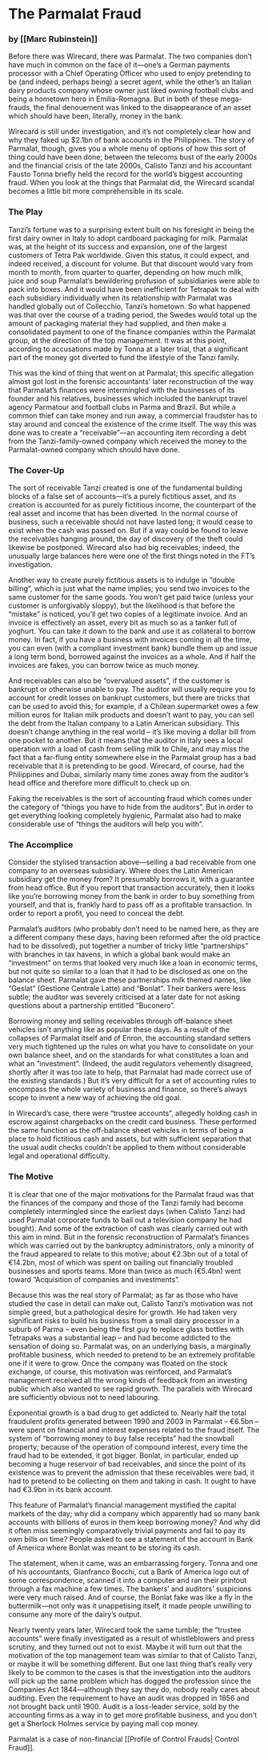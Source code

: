 # The Parmalat Fraud 

### by [[Marc Rubinstein]]



Before there was Wirecard, there was Parmalat.  The two companies don’t have much in common on the face of it—one’s a German payments processor with a Chief Operating Officer who used to enjoy pretending to be (and indeed, perhaps being) a secret agent, while the other’s an Italian dairy products company whose owner just liked owning football clubs and being a hometown hero in Emilia-Romagna.  But in both of these mega-frauds, the final denouement was linked to the disappearance of an asset which should have been, literally, money in the bank.

Wirecard is still under investigation, and it’s not completely clear how and why they faked up $2.1bn of bank accounts in the Philippines.  The story of Parmalat, though, gives you a whole menu of options of how this sort of thing could have been done; between the telecoms bust of the early 2000s and the financial crisis of the late 2000s, Calisto Tanzi and his accountant Fausto Tonna briefly held the record for the world’s biggest accounting fraud.  When you look at the things that Parmalat did, the Wirecard scandal becomes a little bit more comprehensible in its scale.

### The Play
Tanzi’s fortune was to a surprising extent built on his foresight in being the first dairy owner in Italy to adopt cardboard packaging for milk.  Parmalat was, at the height of its success and expansion, one of the largest customers of Tetra Pak worldwide.  Given this status, it could expect, and indeed received, a discount for volume.  But that discount would vary from month to month, from quarter to quarter, depending on how much milk, juice and soup Parmalat’s bewildering profusion of subsidiaries were able to pack into boxes.  And it would have been inefficient for Tetrapak to deal with each subsidiary individually when its relationship with Parmalat was handled globally out of Collecchio, Tanzi’s hometown.  So what happened was that over the course of a trading period, the Swedes would total up the amount of packaging material they had supplied, and then make a consolidated payment to one of the finance companies within the Parmalat group, at the direction of the top management.  It was at this point, according to accusations made by Tonna at a later trial, that a significant part of the money got diverted to fund the lifestyle of the Tanzi family.

This was the kind of thing that went on at Parmalat; this specific allegation almost got lost in the forensic accountants’ later reconstruction of the way that Parmalat’s finances were intermingled with the businesses of its founder and his relatives, businesses which included the bankrupt travel agency Parmatour and football clubs in Parma and Brazil. But while a common thief can take money and run away, a commercial fraudster has to stay around and conceal the existence of the crime itself.  The way this was done was to create a “receivable”—an accounting item recording a debt from the Tanzi-family-owned company which received the money to the Parmalat-owned company which should have done.

### The Cover-Up
The sort of receivable Tanzi created is one of the fundamental building blocks of a false set of accounts—it’s a purely fictitious asset, and its creation is accounted for as purely fictitious income, the counterpart of the real asset and income that has been diverted.  In the normal course of business, such a receivable should not have lasted long; it would cease to exist when the cash was passed on.  But if a way could be found to leave the receivables hanging around, the day of discovery of the theft could likewise be postponed.  Wirecard also had big receivables; indeed, the unusually large balances here were one of the first things noted in the FT’s investigation.

Another way to create purely fictitious assets is to indulge in “double billing”, which is just what the name implies; you send two invoices to the same customer for the same goods.  You won’t get paid twice (unless your customer is unforgivably sloppy), but the likelihood is that before the “mistake” is noticed, you’ll get two copies of a legitimate invoice.  And an invoice is effectively an asset, every bit as much so as a tanker full of yoghurt.  You can take it down to the bank and use it as collateral to borrow money.  In fact, if you have a business with invoices coming in all the time, you can even (with a compliant investment bank) bundle them up and issue a long term bond, borrowed against the invoices as a whole.  And if half the invoices are fakes, you can borrow twice as much money.

And receivables can also be “overvalued assets”, if the customer is bankrupt or otherwise unable to pay.  The auditor will usually require you to account for credit losses on bankrupt customers, but there are tricks that can be used to avoid this; for example, if a Chilean supermarket owes a few million euros for Italian milk products and doesn’t want to pay, you can sell the debt from the Italian company to a Latin American subsidiary.  This doesn’t change anything in the real world – it’s like moving a dollar bill from one pocket to another.  But it means that the auditor in Italy sees a local operation with a load of cash from selling milk to Chile, and may miss the fact that a far-flung entity somewhere else in the Parmalat group has a bad receivable that it is pretending to be good.  Wirecard, of course, had the Philippines and Dubai, similarly many time zones away from the auditor’s head office and therefore more difficult to check up on.

Faking the receivables is the sort of accounting fraud which comes under the category of “things you have to hide from the auditors”.  But in order to get everything looking completely hygienic, Parmalat also had to make considerable use of “things the auditors will help you with”.

### The Accomplice
Consider the stylised transaction above—selling a bad receivable from one company to an overseas subsidiary.  Where does the Latin American subsidiary get the money from?  It presumably borrows it, with a guarantee from head office.  But if you report that transaction accurately, then it looks like you’re borrowing money from the bank in order to buy something from yourself, and that is, frankly hard to pass off as a profitable transaction.  In order to report a profit, you need to conceal the debt.

Parmalat’s auditors (who probably don’t need to be named here, as they are a different company these days, having been reformed after the old practice had to be dissolved), put together a number of tricky little “partnerships” with branches in tax havens, in which a global bank would make an “investment” on terms that looked very much like a loan in economic terms, but not quite so similar to a loan that it had to be disclosed as one on the balance sheet.  Parmalat gave these partnerships milk themed names, like “Geslat” (Gestione Centrale Latte) and “Bonlat”.  Their bankers were less subtle; the auditor was severely criticised at a later date for not asking questions about a partnership entitled “Buconero”.

Borrowing money and selling receivables through off-balance sheet vehicles isn’t anything like as popular these days. As a result of the collapses of Parmalat itself and of Enron, the accounting standard setters very much tightened up the rules on what you have to consolidate on your own balance sheet, and on the standards for what constitutes a loan and what an “investment”. (Indeed, the audit regulators vehemently disagreed, shortly after it was too late to help, that Parmalat had made correct use of the existing standards.)  But it’s very difficult for a set of accounting rules to encompass the whole variety of business and finance, so there’s always scope to invent a new way of achieving the old goal.

In Wirecard’s case, there were “trustee accounts”, allegedly holding cash in escrow against chargebacks on the credit card business.  These performed the same function as the off-balance sheet vehicles in terms of being a place to hold fictitious cash and assets, but with sufficient separation that the usual audit checks couldn’t be applied to them without considerable legal and operational difficulty.

### The Motive
It is clear that one of the major motivations for the Parmalat fraud was that the finances of the company and those of the Tanzi family had become completely intermingled since the earliest days (when Calisto Tanzi had used Parmalat corporate funds to bail out a television company he had bought).  And some of the extraction of cash was clearly carried out with this aim in mind.  But in the forensic reconstruction of Parmalat’s finances which was carried out by the bankruptcy administrators, only a minority of the fraud appeared to relate to this motive; about €2.3bn out of a total of €14.2bn, most of which was spent on bailing out financially troubled businesses and sports teams.  More than twice as much (€5.4bn) went toward “Acquisition of companies and investments”.

Because this was the real story of Parmalat; as far as those who have studied the case in detail can make out, Calisto Tanzi’s motivation was not simple greed, but a pathological desire for growth.  He had taken very significant risks to build his business from a small dairy processor in a suburb of Parma – even being the first guy to replace glass bottles with Tetrapaks was a substantial leap – and had become addicted to the sensation of doing so.  Parmalat was, on an underlying basis, a marginally profitable business, which needed to pretend to be an extremely profitable one if it were to grow.  Once the company was floated on the stock exchange, of course, this motivation was reinforced, and Parmalat’s management received all the wrong kinds of feedback from an investing public which also wanted to see rapid growth.  The parallels with Wirecard are sufficiently obvious not to need labouring.

Exponential growth is a bad drug to get addicted to.  Nearly half the total fraudulent profits generated between 1990 and 2003 in Parmalat – €6.5bn – were spent on financial and interest expenses related to the fraud itself.  The system of “borrowing money to buy false receipts” had the snowball property; because of the operation of compound interest, every time the fraud had to be extended, it got bigger.  Bonlat, in particular, ended up becoming a huge reservoir of bad receivables, and since the point of its existence was to prevent the admission that these receivables were bad, it had to pretend to be collecting on them and taking in cash.  It ought to have had €3.9bn in its bank account.

This feature of Parmalat’s financial management mystified the capital markets of the day; why did a company which apparently had so many bank accounts with billions of euros in them keep borrowing money?  And why did it often miss seemingly comparatively trivial payments and fail to pay its own bills on time?  People asked to see a statement of the account in Bank of America where Bonlat was meant to be storing its cash.

The statement, when it came, was an embarrassing forgery.  Tonna and one of his accountants, Gianfranco Bocchi, cut a Bank of America logo out of some correspondence, scanned it into a computer and ran their printout through a fax machine a few times.  The bankers’ and auditors’ suspicions were very much raised.  And of course, the Bonlat fake was like a fly in the buttermilk—not only was it unappetising itself, it made people unwilling to consume any more of the dairy’s output. 

Nearly twenty years later, Wirecard took the same tumble; the “trustee accounts” were finally investigated as a result of whistleblowers and press scrutiny, and they turned out not to exist.  Maybe it will turn out that the motivation of the top management team was similar to that of Calisto Tanzi, or maybe it will be something different.  But one last thing that’s really very likely to be common to the cases is that the investigation into the auditors will pick up the same problem which has dogged the profession since the Companies Act 1844—although they say they do, nobody really cares about auditing.  Even the requirement to have an audit was dropped in 1856 and not brought back until 1900.  Audit is a loss-leader service, sold by the accounting firms as a way in to get more profitable business, and you don’t get a Sherlock Holmes service by paying mall cop money. 


Parmalat is a case of non-financial [[Profile of Control Frauds| Control Fraud]].